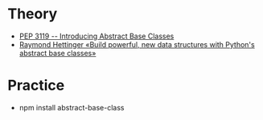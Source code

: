 # Theory

* [PEP 3119 -- Introducing Abstract Base Classes](https://www.python.org/dev/peps/pep-3119/#rationale)
* [Raymond Hettinger «Build powerful, new data structures with Python's abstract base classes»](https://www.youtube.com/watch?v=S_ipdVNSFlo)

# Practice
* npm install abstract-base-class
